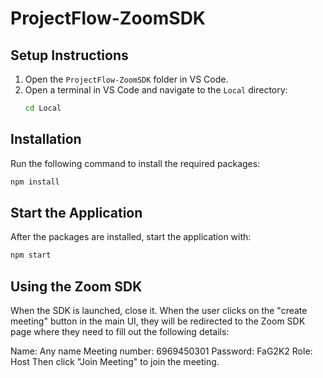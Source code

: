 # ProjectFlow-ZoomSDK

## Setup Instructions

1. Open the `ProjectFlow-ZoomSDK` folder in VS Code.
2. Open a terminal in VS Code and navigate to the `Local` directory:
    ```sh
    cd Local
    ```

## Installation

Run the following command to install the required packages:

```sh
npm install
```

## Start the Application
After the packages are installed, start the application with:

```sh
npm start
```
## Using the Zoom SDK
When the SDK is launched, close it. When the user clicks on the "create meeting" button in the main UI, they will be redirected to the Zoom SDK page where they need to fill out the following details:

Name: Any name
Meeting number: 6969450301
Password: FaG2K2
Role: Host
Then click "Join Meeting" to join the meeting.